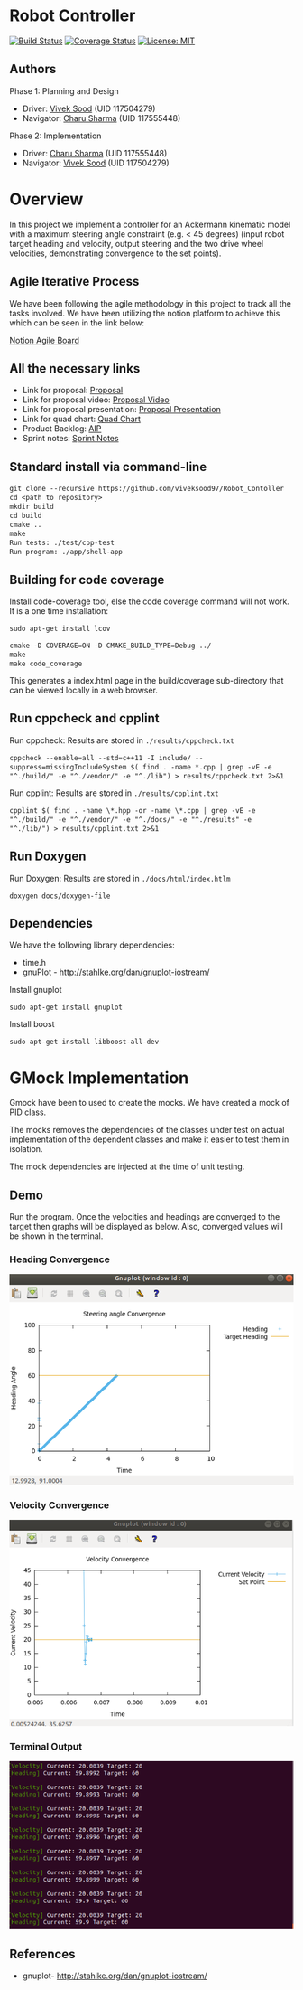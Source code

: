 # Robot Controller
[![Build Status](https://app.travis-ci.com/viveksood97/Robot_Contoller.svg?branch=main)](https://app.travis-ci.com/viveksood97/Robot_Contoller) 
[![Coverage Status](https://coveralls.io/repos/github/viveksood97/Robot_Contoller/badge.svg?branch=main)](https://coveralls.io/github/viveksood97/Robot_Contoller?branch=main)
[![License: MIT](https://img.shields.io/badge/License-MIT-Default.svg)](https://opensource.org/licenses/MIT)


## Authors
Phase 1: Planning and Design
 - Driver: [Vivek Sood](<https://github.com/viveksood97>)  (UID 117504279)
 - Navigator: [Charu Sharma](<https://github.com/Sharma117555448>) (UID 117555448)

 Phase 2: Implementation
 - Driver: [Charu Sharma](<https://github.com/Sharma117555448>) (UID 117555448) 
 - Navigator: [Vivek Sood](<https://github.com/viveksood97>)  (UID 117504279)

# Overview
In this project we implement a controller for an Ackermann kinematic model with a maximum steering angle constraint (e.g. < 45 degrees) (input robot target heading and velocity, output steering and the two drive wheel velocities, demonstrating convergence to the set points).

## Agile Iterative Process
We have been following the agile methodology in this project to track all the tasks involved. We have been utilizing the notion platform to achieve this which can be seen in the link below:

[Notion Agile Board](https://www.notion.so/ba2e3747132a4b9585c73f50611917ac?v=434d3c71adf3443cb7631cdf5d560166)

## All the necessary links 
- Link for proposal: [Proposal](https://drive.google.com/file/d/1wLCBFTQJ4ZTIBm7_OMXAdsh-fdLl33LF/view)
- Link for proposal video: [Proposal Video](https://drive.google.com/drive/u/1/my-drive)
- Link for proposal presentation: [Proposal Presentation](https://docs.google.com/presentation/d/1iLKKHUWsUh4rI2HVl6a0bfbaCnp-vlT2/edit#slide=id.gf6065eecf8_0_326)
- Link for quad chart: [Quad Chart](https://drive.google.com/file/d/16Bhl7vpuL6NwU_m8zxUkITL6Cl9oWY0c/view)
- Product Backlog: [AIP](https://docs.google.com/spreadsheets/d/1ycvQy3vhNMT0W67lCo_2hgW9C9ZCRkmT/edit?rtpof=true)
- Sprint notes: [Sprint Notes](https://docs.google.com/document/d/1DLwu79wBspcvC7MmG0XjFKFsAxMGOrq1Snp_ugRyVxg/edit)

## Standard install via command-line
```
git clone --recursive https://github.com/viveksood97/Robot_Contoller
cd <path to repository>
mkdir build
cd build
cmake ..
make
Run tests: ./test/cpp-test
Run program: ./app/shell-app
```


## Building for code coverage
Install code-coverage tool, else the code coverage command will not work. It is a one time installation: 
```
sudo apt-get install lcov
```
```
cmake -D COVERAGE=ON -D CMAKE_BUILD_TYPE=Debug ../
make
make code_coverage
```

This generates a index.html page in the build/coverage sub-directory that can be viewed locally in a web browser.

## Run cppcheck and cpplint
Run cppcheck: Results are stored in `./results/cppcheck.txt` 
```
cppcheck --enable=all --std=c++11 -I include/ --suppress=missingIncludeSystem $( find . -name *.cpp | grep -vE -e "^./build/" -e "^./vendor/" -e "^./lib") > results/cppcheck.txt 2>&1
```

Run cpplint: Results are stored in `./results/cpplint.txt`
```
cpplint $( find . -name \*.hpp -or -name \*.cpp | grep -vE -e "^./build/" -e "^./vendor/" -e "^./docs/" -e "^./results" -e "^./lib/") > results/cpplint.txt 2>&1
```

## Run Doxygen
Run Doxygen: Results are stored in `./docs/html/index.htlm`
```
doxygen docs/doxygen-file
```

## Dependencies
We have the following library dependencies:
- time.h 
- gnuPlot - http://stahlke.org/dan/gnuplot-iostream/

Install gnuplot
```
sudo apt-get install gnuplot
```
Install boost
```
sudo apt-get install libboost-all-dev
```
# GMock Implementation
Gmock have been to used to create the mocks. We have created a mock of PID class.

The mocks removes the dependencies of the classes under test on actual implementation of the dependent classes and make it easier to test them in isolation.

The mock dependencies are injected at the time of unit testing.

## Demo
Run the program. Once the velocities and headings are converged to the target then graphs will be displayed as below. Also, converged values will be shown in the terminal.

### Heading Convergence
![](output/gnuplot_headings.png)

### Velocity Convergence
![](output/gnuPlot_velocities.png)

### Terminal Output 
![](output/terminal.png)

## References
- gnuplot- http://stahlke.org/dan/gnuplot-iostream/

